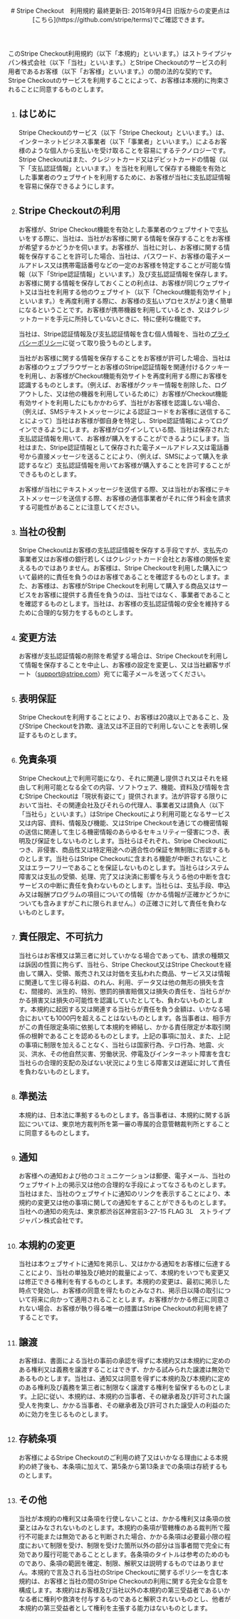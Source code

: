 <header id="tos">
# Stripe Checkout　利用規約
最終更新日: 2015年9月4日 旧版からの変更点は[こちら](https://github.com/stripe/terms)でご確認できます。
</header>

<section>
このStripe Checkout利用規約（以下「本規約」といいます。）はストライプジャパン株式会社（以下「当社」といいます。）とStripe Checkoutのサービスの利用者であるお客様（以下「お客様」といいます。）の間の法的な契約です。Stripe Checkoutのサービスを利用することによって、お客様は本規約に拘束されることに同意するものとします。

1. ## はじめに

    Stripe Checkoutのサービス（以下「Stripe Checkout」といいます。）は、インターネットビジネス事業者（以下「事業者」といいます。）によるお客様のような個人から支払いを受け取ることを容易にするテクノロジーです。Stripe Checkoutはまた、クレジットカード又はデビットカードの情報（以下「支払認証情報」といいます。）を当社を利用して保存する機能を有効とした事業者のウェブサイトを利用するために、お客様が当社に支払認証情報を容易に保存できるようにします。

2. ## Stripe Checkoutの利用

    お客様が、Stripe Checkout機能を有効とした事業者のウェブサイトで支払いをする際に、当社は、当社がお客様に関する情報を保存することをお客様が希望するかどうかを伺います。お客様が、当社に対し、お客様に関する情報を保存することを許可した場合、当社は、パスワード、お客様の電子メールアドレス又は携帯電話番号などの一定のお客様を特定することが可能な情報（以下「Stripe認証情報」といいます。）及び支払認証情報を保存します。お客様に関する情報を保存しておくことの利点は、お客様が同じウェブサイト又は当社を利用する他のウェブサイト（以下「Checkout機能有効サイト」といいます。）を再度利用する際に、お客様の支払いプロセスがより速く簡単になるということです。お客様が携帯機器を利用しているとき、又はクレジットカードを手元に所持していないときに、特に便利な機能です。

    当社は、Stripe認証情報及び支払認証情報を含む個人情報を、当社の[プライバシーポリシー](https://stripe.com/privacy)に従って取り扱うものとします。

    当社がお客様に関する情報を保存することをお客様が許可した場合、当社はお客様のウェブブラウザーとお客様のStripe認証情報を関連付けるクッキーを利用し、お客様がCheckout機能有効サイトを再度利用する際にお客様を認識するものとします。（例えば、お客様がクッキー情報を削除した、ログアウトした、又は他の機器を利用しているために）お客様がCheckout機能有効サイトを利用したにもかかわらず、当社がお客様を認識しない場合、（例えば、SMSテキストメッセージによる認証コードをお客様に送信することによって）当社はお客様が御自身を特定し、Stripe認証情報によってログインできるようにします。お客様がログインしている間、当社は保存された支払認証情報を用いて、お客様が購入をすることができるようにします。当社はまた、Stripe認証情報として保存された電子メールアドレス又は電話番号から直接メッセージを送ることにより、（例えば、SMSによって購入を承認するなど）支払認証情報を用いてお客様が購入することを許可することができるものとします。

    お客様が当社にテキストメッセージを送信する際、又は当社がお客様にテキストメッセージを送信する際、お客様の通信事業者がそれに伴う料金を請求する可能性があることに注意してください。

3. ## 当社の役割

    Stripe Checkoutはお客様の支払認証情報を保存する手段ですが、支払先の事業者又はお客様の銀行若しくはクレジットカード会社とお客様の関係を変えるものではありません。お客様は、Stripe Checkoutを利用した購入について最終的に責任を負うのはお客様であることを確認するものとします。また、お客様は、お客様がStripe Checkoutを利用して購入する商品又はサービスをお客様に提供する責任を負うのは、当社ではなく、事業者であることを確認するものとします。当社は、お客様の支払認証情報の安全を維持するために合理的な努力をするものとします。

4. ## 変更方法

    お客様が支払認証情報の削除を希望する場合は、Stripe Checkoutを利用して情報を保存することを中止し、お客様の設定を変更し、又は当社顧客サポート（[support@stripe.com](mailto:support@stripe.com)）宛てに電子メールを送ってください。

5. ## 表明保証

    Stripe Checkoutを利用することにより、お客様は20歳以上であること、及びStripe Checkoutを詐欺、違法又は不正目的で利用しないことを表明し保証するものとします。

6. ## 免責条項

    Stripe Checkout上で利用可能になり、それに関連し提供され又はそれを経由して利用可能となる全ての内容、ソフトウェア、機能、資料及び情報を含むStripe Checkoutは「現状有姿にて」提供されます。法が許容する限りにおいて当社、その関連会社及びそれらの代理人、事業者又は請負人（以下「当社ら」といいます。）はStripe Checkoutにより利用可能となるサービス又は内容、資料、情報及び機能、又はStripe Checkoutを通じての機密情報の送信に関連して生じる機密情報のあらゆるセキュリティー侵害につき、表明及び保証をしないものとします。当社らはそれぞれ、Stripe Checkoutにつき、非侵害、商品性又は特定用途への適合性の保証を無制限に否認するものとします。当社らはStripe Checkoutに含まれる機能が中断されないこと又はエラーフリーであることを保証しないものとします。当社らはシステム障害又は支払の受領、処理、完了又は決済に影響を与えうる他の中断を含むサービスの中断に責任を負わないものとします。当社らは、支払手段、申込み又は報酬プログラムの項目についての情報（かかる情報が正確かどうかについても含みますがこれに限られません。）の正確さに対して責任を負わないものとします。

7. ## 責任限定、不可抗力

    当社らはお客様又は第三者に対していかなる場合であっても、請求の種類又は訴因の性質に拘らず、当社ら、Stripe Checkout又はStripe Checkoutを経由して購入、受領、販売され又は対価を支払われた商品、サービス又は情報に関連して生じ得る利益、のれん、利用、データ又は他の無形の損失を含む、間接的、派生的、特別、懲罰的損害賠償又は損失の責任を、当社らがかかる損害又は損失の可能性を認識していたとしても、負わないものとします。本規約に起因する又は関連する当社らが責任を負う金額は、いかなる場合においても1000円を超えることはないものとします。各当事者は、相手方がこの責任限定条項に依拠して本規約を締結し、かかる責任限定が本取引関係の根幹であることを認めるものとします。上記の事項に加え、また、上記の事項に制限を加えることなく、当社らは国家行為、テロ行為、地震、火災、洪水、その他自然災害、労働状況、停電及びインターネット障害を含む当社らの合理的支配の及ばない状況により生じる障害又は遅延に対して責任を負わないものとします。

8. ## 準拠法

    本規約は、日本法に準拠するものとします。各当事者は、本規約に関する訴訟については、東京地方裁判所を第一審の専属的合意管轄裁判所とすることに同意するものとします。

9. ## 通知

    お客様への通知および他のコミュニケーションは郵便、電子メール、当社のウェブサイト上の掲示又は他の合理的な手段によってなさるものとします。当社はまた、当社のウェブサイトに通知のリンクを表示することにより、本規約の変更又は他の事項に関しての通知をすることができるものとします。当社への通知の宛先は、東京都渋谷区神宮前3-27-15 FLAG 3L　ストライプジャパン株式会社です。

10. ##  本規約の変更

    当社は本ウェブサイトに通知を掲示し、又はかかる通知をお客様に伝達することにより、当社の単独及び絶対的裁量によって、本規約をいつでも変更又は修正できる権利を有するものとします。本規約の変更は、最初に掲示した時点で発効し、お客様の同意を得たものとみなされ、掲示日以降の取引について将来に向かって適用されることとします。お客様がかかる修正に同意されない場合、お客様が執り得る唯一の措置はStripe Checkoutの利用を終了することです。

11. ## 譲渡

    お客様は、書面による当社の事前の承認を得ずに本規約又は本規約に定めのある権利又は義務を譲渡することはできず、かかる試みられた譲渡は無効であるものとします。当社は、通知又は同意を得ずに本規約及び本規約に定めのある権利及び義務を第三者に制限なく譲渡する権利を留保するものとします。上記に従い、本規約は、本規約の当事者、その継承者及び許可された譲受人を拘束し、かかる当事者、その継承者及び許可された譲受人の利益のために効力を生じるものとします。

12. ## 存続条項

    お客様によるStripe Checkoutのご利用の終了又はいかなる理由による本規約の終了後も、本条項に加えて、第5条から第13条までの条項は存続するものとします。

13. ## その他

    当社が本規約の権利又は条項を行使しないことは、かかる権利又は条項の放棄とはみなされないものとします。本規約の条項が管轄権のある裁判所で履行不可能または無効であると判断された場合、かかる条項は必要最小限の程度において制限を受け、制限を受けた箇所以外の部分は当事者間で完全に有効であり履行可能であることとします。各条項のタイトルは参考のためのものであり、条項の範囲を確定、制限、解釈又は説明するものではありません。本規約で言及される当社のStripe Checkoutに関するポリシーを含む本規約は、お客様と当社の間のStripe Checkoutの利用に関する完全な合意を構成します。本規約はお客様及び当社以外の本規約の第三受益者であるいかなる者に権利や救済を付与するものであると解釈されないものとし、他者が本規約の第三受益者として権利を主張する能力はないものとします。

</section>
